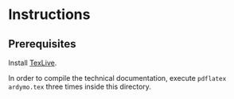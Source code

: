 # Instructions

## Prerequisites

Install [TexLive](https://tug.org/texlive/quickinstall.html).

In order to compile the technical documentation, execute `pdflatex ardymo.tex`
three times inside this directory.
